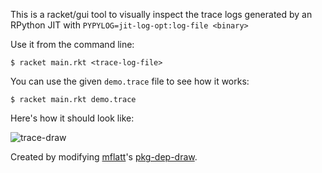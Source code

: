 This is a racket/gui tool to visually inspect the trace logs generated by an RPython JIT with `PYPYLOG=jit-log-opt:log-file <binary>`

Use it from the command line:

    $ racket main.rkt <trace-log-file>

You can use the given `demo.trace` file to see how it works:

    $ racket main.rkt demo.trace

Here's how it should look like:

![trace-draw](https://user-images.githubusercontent.com/120652/51144556-693a6c00-181f-11e9-9ed4-fc969ae3819d.png)


Created by modifying [mflatt](https://github.com/mflatt)'s [pkg-dep-draw](https://github.com/mflatt/pkg-dep-draw).
